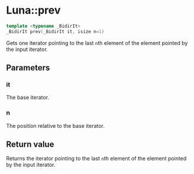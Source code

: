 # Luna::prev

```c++
template <typename _BidirIt>
_BidirIt prev(_BidirIt it, isize n=1)
```

Gets one iterator pointing to the last `n`th element of the element pointed by the input iterator. 



## Parameters
### it
The base iterator. 

### n
The position relative to the base iterator. 

## Return value
Returns the iterator pointing to the last `n`th element of the element pointed by the input iterator. 


